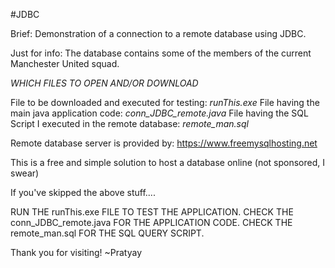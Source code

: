 #JDBC 

Brief: Demonstration of a connection to a remote database using JDBC. 

Just for info: The database contains some of the members of the current Manchester United squad.

_WHICH FILES TO OPEN AND/OR DOWNLOAD_

File to be downloaded and executed for testing: *runThis.exe*
File having the main java application code: *conn_JDBC_remote.java*
File having the SQL Script I executed in the remote database: *remote_man.sql*

Remote database server is provided by: https://www.freemysqlhosting.net

This is a free and simple solution to host a database online (not sponsored, I swear)

If you've skipped the above stuff....

RUN THE runThis.exe FILE TO TEST THE APPLICATION.
CHECK THE conn_JDBC_remote.java FOR THE APPLICATION CODE.
CHECK THE remote_man.sql FOR THE SQL QUERY SCRIPT.

Thank you for visiting!
~Pratyay
